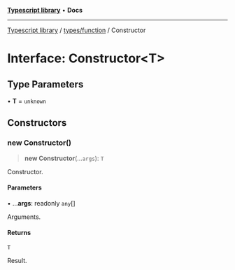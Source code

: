 [**Typescript library**](../../../index.md) • **Docs**

***

[Typescript library](../../../modules.md) / [types/function](../index.md) / Constructor

# Interface: Constructor\<T\>

## Type Parameters

• **T** = `unknown`

## Constructors

### new Constructor()

> **new Constructor**(...`args`): `T`

Constructor.

#### Parameters

• ...**args**: readonly `any`[]

Arguments.

#### Returns

`T`

Result.
